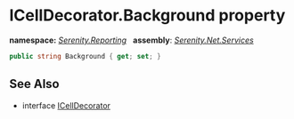 # ICellDecorator.Background property
**namespace:** *[Serenity.Reporting](../../README.md#serenity.reporting-namespace)*   **assembly**: *[Serenity.Net.Services](../../README.md)*

```csharp
public string Background { get; set; }
```

## See Also

* interface [ICellDecorator](../ICellDecorator.md)
